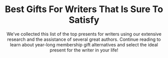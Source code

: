 ---
layout: post
title: Best Gifts For Writers That Is Sure To Satisfy
subtitle: We’ve collected this list of the top presents for writers using our extensive research and the assistance of several great authors. Continue reading to learn about year-long membership gift alternatives and select the ideal present for the writer in your life!
header-img: "img/post/2023/09/copied/medium_gifts_for_writers_83e22ff167.jpg"
header-style: text
permalink: "/gifts-writers/"
catalog: true
tags:
  - Recipients 
  - Men
---      